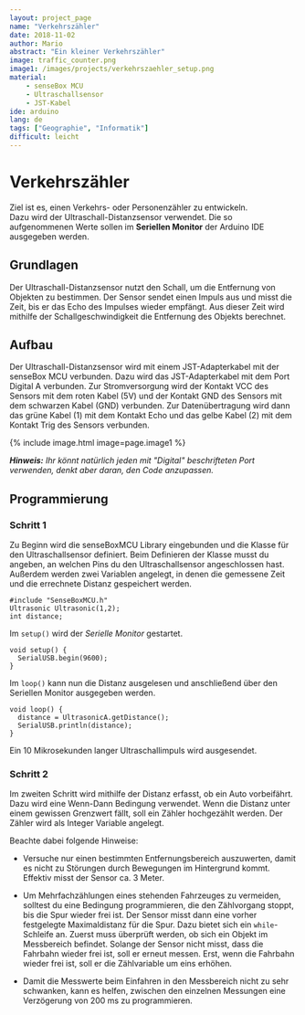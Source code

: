 ```yaml
---
layout: project_page
name: "Verkehrszähler"
date: 2018-11-02
author: Mario
abstract: "Ein kleiner Verkehrszähler"
image: traffic_counter.png
image1: /images/projects/verkehrszaehler_setup.png
material:
    - senseBox MCU
    - Ultraschallsensor
    - JST-Kabel
ide: arduino    
lang: de
tags: ["Geographie", "Informatik"]
difficult: leicht
---
```

# Verkehrszähler

Ziel ist es, einen Verkehrs- oder Personenzähler zu entwickeln. <br>
Dazu wird der Ultraschall-Distanzsensor verwendet. Die so aufgenommenen Werte sollen im <b>Seriellen Monitor</b> der Arduino IDE ausgegeben werden.

## Grundlagen
Der Ultraschall-Distanzsensor nutzt den Schall, um die Entfernung von Objekten zu bestimmen. Der Sensor sendet einen Impuls aus und misst die Zeit, bis er das Echo des Impulses wieder empfängt. Aus dieser Zeit wird mithilfe der Schallgeschwindigkeit die Entfernung des Objekts berechnet.

## Aufbau
Der Ultraschall-Distanzsensor wird mit einem JST-Adapterkabel mit der senseBox MCU verbunden. Dazu wird das JST-Adapterkabel mit dem Port Digital A verbunden.
Zur Stromversorgung wird der Kontakt VCC des Sensors mit dem roten Kabel (5V) und der Kontakt GND des Sensors mit
dem schwarzen Kabel (GND) verbunden. Zur Datenübertragung wird dann das grüne Kabel (1) mit dem Kontakt Echo und das gelbe Kabel (2) mit dem Kontakt Trig des Sensors verbunden.

{% include image.html image=page.image1 %}

***Hinweis:*** *Ihr könnt natürlich jeden mit "Digital" beschrifteten Port verwenden, denkt aber daran, den Code anzupassen.*

## Programmierung

### Schritt 1

Zu Beginn wird die senseBoxMCU Library eingebunden und die Klasse für den Ultraschallsensor definiert. Beim Definieren der Klasse musst du angeben, an welchen Pins du den Ultraschallsensor angeschlossen hast. 
Außerdem werden zwei Variablen angelegt, in denen die gemessene Zeit und die errechnete Distanz gespeichert werden.

```arduino
#include "SenseBoxMCU.h"
Ultrasonic Ultrasonic(1,2);
int distance;
```

Im `setup()` wird der *Serielle Monitor* gestartet. 

```arduino
void setup() {
  SerialUSB.begin(9600);
}
```

Im `loop()` kann nun die Distanz ausgelesen und anschließend über den Seriellen Monitor ausgegeben werden.
```arduino
void loop() {
  distance = UltrasonicA.getDistance();
  SerialUSB.println(distance);
}
```
Ein 10 Mikrosekunden langer Ultraschallimpuls wird ausgesendet.

### Schritt 2

Im zweiten Schritt wird mithilfe der Distanz erfasst, ob ein Auto vorbeifährt. Dazu wird eine Wenn-Dann Bedingung verwendet. Wenn die Distanz unter einem gewissen Grenzwert fällt, soll ein Zähler hochgezählt werden. Der Zähler wird als Integer Variable angelegt. 

Beachte dabei folgende Hinweise:
- Versuche nur einen bestimmten Entfernungsbereich auszuwerten, damit es
nicht zu Störungen durch Bewegungen im Hintergrund kommt. Effektiv misst der Sensor ca. 3 Meter.

- Um Mehrfachzählungen eines stehenden Fahrzeuges zu vermeiden, solltest du eine Bedingung programmieren, die den Zählvorgang stoppt, bis die Spur wieder frei ist. Der Sensor misst dann eine vorher festgelegte Maximaldistanz für die Spur. Dazu bietet sich ein `while`-Schleife an. Zuerst muss überprüft werden, ob sich ein Objekt im Messbereich befindet. Solange der Sensor nicht misst, dass die Fahrbahn wieder frei ist, soll er erneut messen. Erst, wenn die Fahrbahn wieder frei ist, soll er die Zählvariable um eins erhöhen.

- Damit die Messwerte beim Einfahren in den Messbereich nicht zu sehr schwanken, kann es helfen, zwischen den einzelnen Messungen eine Verzögerung von 200 ms zu programmieren.
    


